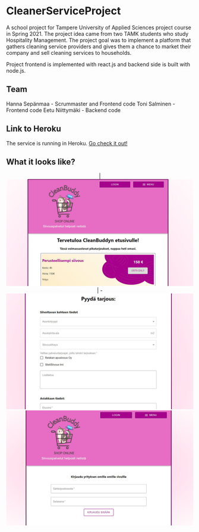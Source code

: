 # CleanerServiceProject

A school project for Tampere University of Applied Sciences project course in Spring 2021. The project idea came from two TAMK students who study Hospitality Management. The project goal was to implement a platform that gathers cleaning service providers and gives them a chance to market their company and sell cleaning services to households.

Project frontend is implemented with react.js and backend side is built with node.js.

## Team

Hanna Sepänmaa - Scrummaster and Frontend code
Toni Salminen - Frontend code
Eetu Niittymäki - Backend code

## Link to Heroku

The service is running in Heroku. [Go check it out!](https://clean-buddy.herokuapp.com/)

## What it looks like?

<p align="middle">
| <img src="/images/clean1.jpg" width="700" height="auto"> |
-
<img src="/images/clean2.jpg" width="700" height="auto">
<img src="/images/clean3.jpg" width="700" height="auto">
</p>
